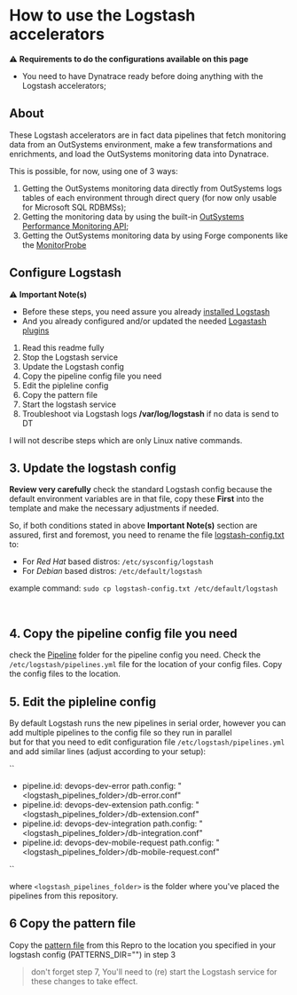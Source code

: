 # How to use the Logstash accelerators

⚠️ **Requirements to do the configurations available on this page**
* You need to have Dynatrace ready before doing anything with the Logstash accelerators;


## About
These Logstash accelerators are in fact data pipelines that fetch monitoring data from an OutSystems environment, make a few transformations and enrichments, and load the OutSystems monitoring data into Dynatrace. 

This is possible, for now, using one of 3 ways:
1. Getting the OutSystems monitoring data directly from OutSystems logs tables of each environment through direct query (for now only usable for Microsoft SQL RDBMSs);
2. Getting the monitoring data by using the built-in [OutSystems Performance Monitoring API](https://success.outsystems.com/Documentation/11/Reference/OutSystems_APIs/PerformanceMonitoring_API);
3. Getting the OutSystems monitoring data by using Forge components like the [MonitorProbe](https://www.outsystems.com/forge/component-overview/4559/monitorprobe)


## Configure Logstash 

⚠️ **Important Note(s)**
* Before these steps, you need assure you already [installed Logstash](/data_extraction/README.md)
* And you already configured and/or updated the needed [Logastash plugins](/data_extraction/README.md#other-plugins-that-might-be-needed)

1. Read this readme fully
2. Stop the Logstash service
3. Update the Logstash config
4. Copy the pipeline config file you need
5. Edit the pipleline config
6. Copy the pattern file
7. Start the logstash service
8. Troubleshoot via Logstash logs **/var/log/logstash** if no data is send to DT 

I will not describe steps which are only Linux native commands.
<br>

## 3. Update the logstash config
**Review very carefully** check the standard Logstash config because the default environment variables are in that file, copy these **First** into the template and make the necessary adjustments if needed.

So, if both conditions stated in above **Important Note(s)** section are assured, first and foremost, you need to rename the file [logstash-config.txt](config/logstash-config-template.txt) to:
* For _Red Hat_ based distros: `/etc/sysconfig/logstash`
* For _Debian_ based distros: `/etc/default/logstash`

example command: `sudo cp logstash-config.txt /etc/default/logstash`

<br>

## 4. Copy the pipeline config file you need
check the [Pipeline](Logstash/pipelines) folder for the pipeline config you need.
Check the `/etc/logstash/pipelines.yml` file for the location of your config files.
Copy the config files to the location.
<br>

## 5. Edit the pipleline config
By default Logstash runs the new pipelines in serial order, however you can add multiple pipelines to the config file so they run in parallel  
but for that you need to edit configuration file `/etc/logstash/pipelines.yml` and add similar lines (adjust according to your setup):

``
- pipeline.id: devops-dev-error
  path.config: "<logstash_pipelines_folder>/db-error.conf"
- pipeline.id: devops-dev-extension
  path.config: "<logstash_pipelines_folder>/db-extension.conf"
- pipeline.id: devops-dev-integration
  path.config: "<logstash_pipelines_folder>/db-integration.conf"
- pipeline.id: devops-dev-mobile-request
  path.config: "<logstash_pipelines_folder>/db-mobile-request.conf"
  
``

where `<logstash_pipelines_folder>` is the folder where you've placed the pipelines from this repository.
<br>

## 6 Copy the pattern file
Copy the [pattern file](/data_extraction/Logstash/patterns) from this Repro to the location you specified in your logstash config (PATTERNS_DIR="") in step 3
<br>


> don't forget step 7, You'll need to (re) start the Logstash service for these changes to take effect.
